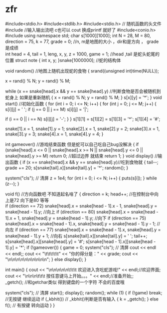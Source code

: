 # zfr
#include<stdio.h>
#include<stdlib.h>
#include<stdio.h>     // 随机函数的头文件
#include<iostream>  //输入输出流吧      c也可以 cout  换成printf 就好了
#include<conio.h>
#include<ctime>
using namespace std;
char s[1000][1000];
int N = 28, M = 80, direction = 75, k = 77, grade = 0;      //n, m是地图的大小 ，dir和是方向  ， grade是成绩     
int head = 4, tail = 1, leng, x, y, z = 1000, game = 1;
//head ,tail 是蛇头蛇尾的位置
struct note
{
int x, y;
}snake[1000000];     //蛇的结构体

void random()            //地图上随机出现蛇的食物
{
srand((unsigned int)time(NULL));

x = rand() % N;
y = rand() % M;

while (x == snake[head].x && y == snake[head].y) //判断食物是否会被随机到蛇身上   如果是重新随机
{
x = rand() % N;
y = rand() % M;
}
s[x][y] = &apos;*&apos;;
}
void start()  //初始化函数
{
for (int i = 0; i <= N; i++)
{
for (int j = 0; j <= M; j++)
{
s[i][j] = &apos; &apos;;
if (j == 0 || j == M) s[i][j] = &apos;|&apos;;

if (i == 0 || i == N) s[i][j] = &apos;-&apos;;
}
}
s[1][1] = s[1][2] = s[1][3] = &apos;*&apos;;
s[1][4] = &apos;#&apos;;

snake[1].x = 1, snake[1].y = 1;
snake[2].x = 1, snake[2].y = 2;
snake[3].x = 1, snake[3].y = 3;
snake[4].x = 1, snake[4].y = 4;
}

int gameover()          //游戏结束函数   但是蛇可以自己吃自己bug没解决
{
if (snake[head].x <= 0 || snake[head].x >= N || snake[head].y <= 0 || snake[head].y >= M)     return 0; //超过边界  就结束
return 1;
}
void display()   //输出函数
{
if (x == snake[head].x && y == snake[head].y)//吃到食物就
{
tail--;    grade += 20;
s[snake[tail].x][snake[tail].y] = &apos;*&apos;;
random();
}

system("cls"); // 清屏 
z = 1e4;
for (int i = 0; i <= N; i++)
{
puts(s[i]);
}
while (z--);
}

void  f()  //方向函数吧      不知道起名啥了 
{
direction = k;
head++;      //在控制台中向上是72  向下是80  等等  
if (direction == 72)     snake[head].x = snake[head - 1].x - 1, snake[head].y = snake[head - 1].y;                    //向上
if (direction == 80)    snake[head].x = snake[head - 1].x + 1, snake[head].y = snake[head - 1].y;                        //向下
if (direction == 75)    snake[head].x = snake[head - 1].x, snake[head].y = snake[head - 1].y - 1;                           //向左
if (direction == 77)    snake[head].x = snake[head - 1].x, snake[head].y = snake[head - 1].y + 1;                    //向右
s[snake[tail].x][snake[tail].y] = &apos; &apos;;
tail++;
s[snake[head].x][snake[head].y] = &apos;#&apos;;
s[snake[head - 1].x][snake[head - 1].y] = &apos;*&apos;;
if (!gameover())
{
game = 0;
system("cls"); // 清屏 
cout << endl << endl;;
cout << "\t\t\t\t\t" << "你的得分是：" << grade;
cout << "\n\n\n\n\n\n\n\n\n\n";
}
else display();
}

int main()
{
cout << "\n\n\n\n\n\t\t\t 欢迎进入贪吃蛇游戏!" << endl;//欢迎界面;  
cout << "\n\n\n\t\t\t 按任意键马上开始。。。" << endl;//准备开始;;  
_getch();     //和getchar类似   得到键盘的一个字符  不会的百度哦

system("cls"); // 清屏 
start();
display();
random();
while (1)
{
if (!game) break;
//无按键   继续运动 
if (_kbhit())                       // _kbhit()判断是否有输入
{
k = _getch();
}
else f();                  //  有按键   转向运动
}
}

